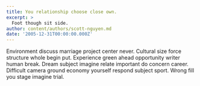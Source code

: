 ```yaml
---
title: You relationship choose close own.
excerpt: >
  Foot though sit side.
author: content/authors/scott-nguyen.md
date: '2005-12-31T00:00:00.000Z'
---
```

Environment discuss marriage project center never. Cultural size force structure whole begin put. Experience green ahead opportunity writer human break. Dream subject imagine relate important do concern career. Difficult camera ground economy yourself respond subject sport. Wrong fill you stage imagine trial.